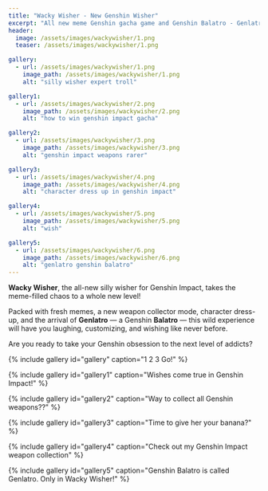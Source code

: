 ```yaml
---
title: "Wacky Wisher - New Genshin Wisher"
excerpt: "All new meme Genshin gacha game and Genshin Balatro - Genlatro!!"
header:
  image: /assets/images/wackywisher/1.png
  teaser: /assets/images/wackywisher/1.png

gallery:
  - url: /assets/images/wackywisher/1.png
    image_path: /assets/images/wackywisher/1.png
    alt: "silly wisher expert troll"

gallery1:
  - url: /assets/images/wackywisher/2.png
    image_path: /assets/images/wackywisher/2.png
    alt: "how to win genshin impact gacha"

gallery2:
  - url: /assets/images/wackywisher/3.png
    image_path: /assets/images/wackywisher/3.png
    alt: "genshin impact weapons rarer"

gallery3:
  - url: /assets/images/wackywisher/4.png
    image_path: /assets/images/wackywisher/4.png
    alt: "character dress up in genshin impact"

gallery4:
  - url: /assets/images/wackywisher/5.png
    image_path: /assets/images/wackywisher/5.png
    alt: "wish"

gallery5:
  - url: /assets/images/wackywisher/6.png
    image_path: /assets/images/wackywisher/6.png
    alt: "genlatro genshin balatro"
---
```


<!-- [![AppStore](/assets/images/appstore-badge-black.svg){: width="150"}](https://apps.apple.com/us/app/wacky-warper/id6502666713) 
[![PlayStore](/assets/images/google-play-badge.png){: width="185"}](https://play.google.com/store/apps/details?id=com.hippopenny.offrail)
[![Discord](/assets/images/discord.svg){: width="44"}](https://discord.gg/SShz2reFyN)
[**Partner Program**](/creator/)
[**vTuber Models**](/vtuber/) -->


<!-- 
Big News: Just Released [Wacky Wuwa](/wackywuwa), pull your characters, chat emoji 😉❤️🌹😎😂!!, create characters for others to play with, dress them up to your desire.

[![AppStore](/assets/images/appstore-badge-black.svg){: width="150"}](https://apps.apple.com/us/app/wacky-wuwa/id6504840460) 
[![PlayStore](/assets/images/google-play-badge.png){: width="185"}](https://play.google.com/store/apps/details?id=com.hippopenny.wuther)

**🎉 Update 🎉**

For the first time ever, you can now express yourself, design your own dress as easily as typing a few words --- in English, Chinese, VNmese or any language. Words not enough to bring your vision to life? Too lazy to type? No problem! Simply upload a reference image, and watch the magic happen --- you'll be surprised!

{% include gallery id="gallery9" caption="Tailor your own outfits." %}

But that’s not all. Your creations can be shared and monetized in Pom pom's showroom. For every sale, you'll earn *70 Pumpum coins*.

Express yourself, start designing, and show off your style to the world! and earn!

**🎉 The Wait is Finally Over – Welcome to Wacky Warper! 🎉** -->


<!-- 
Wacky Warper — not just the Honkai Star Rail silly wisher — Gacha. Meme. Dress. Gift. Emotional Chat. Mini-games. With a quirky meme art style, an accurate gacha system, and a variety of special outfits and items, you can dress up your favorite characters in unique ways. Interact with them and witness their priceless emotional reactions! If you’re a fan of Honkai: Star Rail, Genshin Impact, or Wuthering Waves, you’ll love the silly wacky twist we've brought to the gacha experience!

Wacky Warper is the only place where you can imagine, create, and dress your beloved characters in special outfits—the funniest gacha simulator around! -->


**Wacky Wisher**, the all-new silly wisher for Genshin Impact, takes the meme-filled chaos to a whole new level!  

Packed with fresh memes, a new weapon collector mode, character dress-up, and the arrival of **Genlatro** — a Genshin **Balatro** — this wild experience will have you laughing, customizing, and wishing like never before.  

Are you ready to take your Genshin obsession to the next level of addicts?


{% include gallery id="gallery" caption="1 2 3 Go!" %}

{% include gallery id="gallery1" caption="Wishes come true in Genshin Impact!" %}

{% include gallery id="gallery2" caption="Way to collect all Genshin weapons??" %}

{% include gallery id="gallery3" caption="Time to give her your banana?" %}

{% include gallery id="gallery4" caption="Check out my Genshin Impact weapon collection" %}

{% include gallery id="gallery5" caption="Genshin Balatro is called Genlatro. Only in Wacky Wisher!" %}

